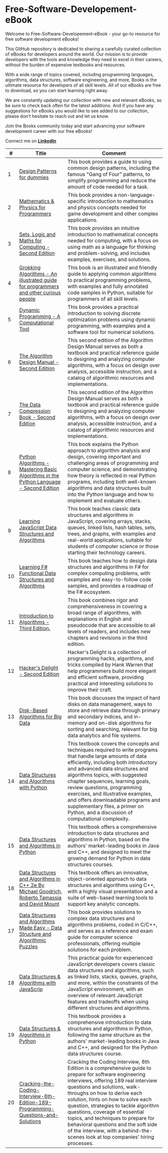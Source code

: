 # Free-Software-Developement-eBook

Welcome to Free-Software-Developement-eBook - your go-to resource for free software development eBooks!

This GitHub repository is dedicated to sharing a carefully curated collection of eBooks for developers around the world. Our mission is to provide developers with the tools and knowledge they need to excel in their careers, without the burden of expensive textbooks and resources.

With a wide range of topics covered, including programming languages, algorithms, data structures, software engineering, and more, Books is the ultimate resource for developers of all skill levels. All of our eBooks are free to download, so you can start learning right away.

We are constantly updating our collection with new and relevant eBooks, so be sure to check back often for the latest additions. And if you have any suggestions for eBooks you would like to see added to our collection, please don't hesitate to reach out and let us know.

Join the Books community today and start advancing your software development career with our free eBooks!

Connect me on [**LinkedIn**](https://www.linkedin.com/in/nitishhsinghhh/)

| # | Title |  Comment |
|---| ------------------------------------------------------------ | ------------------------------------------------------ |
|1|[Design Patterns for dummies](https://github.com/nitishhsinghhh/Free-Software-Developement-eBook/blob/main/Design_Pattern/Design%20Patterns%20For%20Dummies.pdf) | This book provides a guide to using common design patterns, including the famous "Gang of Four" patterns, to simplify programming and reduce the amount of code needed for a task. |
|2|[Mathematics & Physics for Programmers](https://github.com/nitishhsinghhh/Free-Software-Developement-eBook/blob/main/DSA/Mathematics%20and%20Physics%20for%20Programmers%20-%20Second%20Edition.pdf) | This book provides a non-language-specific introduction to mathematics and physics concepts needed for game development and other complex applications. |
|3|[Sets, Logic and Maths for Computing - Second Edition](https://github.com/nitishhsinghhh/Free-Software-Developement-eBook/blob/main/DSA/Sets%2C%20Logic%20and%20Maths%20for%20Computing.pdf) | This book provides an intuitive introduction to mathematical concepts needed for computing, with a focus on using math as a language for thinking and problem-solving, and includes examples, exercises, and solutions. |
|4|[Grokking Algorithms - An illustrated guide for programmers and other curious people](https://github.com/nitishhsinghhh/Free-Software-Developement-eBook/blob/main/DSA/Grokking%20Algorithms%20-%20An%20illustrated%20guide%20for%20programmers%20and%20other%20curious%20people.pdf) | This book is an illustrated and friendly guide to applying common algorithms to practical programming problems, with examples and fully annotated code samples in Python, suitable for programmers of all skill levels. |
|5|[Dynamic Programming - A Computational Tool](https://github.com/nitishhsinghhh/Free-Software-Developement-eBook/blob/main/DSA/Dynamic%20Programming%20-%20A%20Computational%20Tool.pdf) |This book provides a practical introduction to solving discrete optimization problems using dynamic programming, with examples and a software tool for numerical solutions. |
|6|[The Algorithm Design Manual - Second Edition](https://github.com/nitishhsinghhh/Free-Software-Developement-eBook/blob/main/DSA/The%20Algorithm%20Design%20Manual%20-%20Second%20Edition.pdf) |This second edition of the Algorithm Design Manual serves as both a textbook and practical reference guide to designing and analyzing computer algorithms, with a focus on design over analysis, accessible instruction, and a catalog of algorithmic resources and implementations. |
|7|[The Data Compression Book - Second Edition](https://github.com/nitishhsinghhh/Free-Software-Developement-eBook/blob/main/DSA/The%20Data%20Compression%20Book%20-%20Second%20Edition.pdf) |This second edition of the Algorithm Design Manual serves as both a textbook and practical reference guide to designing and analyzing computer algorithms, with a focus on design over analysis, accessible instruction, and a catalog of algorithmic resources and implementations. |
|8|[Python Algorithms - Mastering Basic Algorithms in the Python Language - Second Edition](https://github.com/nitishhsinghhh/Free-Software-Developement-eBook/blob/main/DSA/Python%20Algorithms%20-%20Mastering%20Basic%20Algorithms%20in%20the%20Python%20Language%20-%20Second%20Edition.pdf) |This book explains the Python approach to algorithm analysis and design, covering important and challenging areas of programming and computer science, and demonstrating how theory is reflected in real Python programs, including both well-known algorithms and data structures built into the Python language and how to implement and evaluate others. |
|9| [Learning JavaScript Data Structures and Algorithms](https://github.com/nitishhsinghhh/Free-Software-Developement-eBook/blob/main/DSA/Learning%20JavaScript%20Data%20Structures%20and%20Algorithms%20-%20Second%20Edition.pdf) | This book teaches classic data structures and algorithms in JavaScript, covering arrays, stacks, queues, linked lists, hash tables, sets, trees, and graphs, with examples and real-world applications, suitable for students of computer science or those starting their technology careers. |
|10|[Learning F# Functional Data Structures and Algorithms](https://github.com/nitishhsinghhh/Free-Software-Developement-eBook/blob/main/DSA/Learning%20F%23%20Functional%20Data%20Structures%20and%20Algorithms.pdf) | This book teaches how to design data structures and algorithms in F# for complex computing problems, with examples and easy-to-follow code samples, and provides a roadmap of the F# ecosystem. |
|11| [Introduction to Algorithms - Third Edition.](https://github.com/nitishhsinghhh/Free-Software-Developement-eBook/blob/main/DSA/Introduction%20to%20Algorithms%20-%20Third%20Edition.pdf) | This book combines rigor and comprehensiveness in covering a broad range of algorithms, with explanations in English and pseudocode that are accessible to all levels of readers, and includes new chapters and revisions in the third edition. |
|12|[Hacker's Delight - Second Edition](https://github.com/nitishhsinghhh/Free-Software-Developement-eBook/blob/main/DSA/Hacker's%20Delight%20-%20Second%20Edition.pdf) | Hacker's Delight is a collection of programming hacks, algorithms, and tricks compiled by Hank Warren that help programmers build more elegant and efficient software, providing practical and interesting solutions to improve their craft. |
|13|[Disk-Based Algorithms for Big Data](https://github.com/nitishhsinghhh/Free-Software-Developement-eBook/blob/main/DSA/Disk-Based%20Algorithms%20for%20Big%20Data.pdf) | This book discusses the impact of hard disks on data management, ways to store and retrieve data through primary and secondary indices, and in-memory and on-disk algorithms for sorting and searching, relevant for big data analytics and file systems. |
|14|[Data Structures and Algorithms with Python](https://github.com/nitishhsinghhh/Free-Software-Developement-eBook/blob/main/DSA/Data%20Structures%20and%20Algorithms%20with%20Python.pdf) |This textbook covers the concepts and techniques required to write programs that handle large amounts of data efficiently, including both introductory and advanced data structures and algorithms topics, with suggested chapter sequences, learning goals, review questions, programming exercises, and illustrative examples, and offers downloadable programs and supplementary files, a primer on Python, and a discussion of computational complexity. |
|15|[Data Structures and Algorithms in Python](https://github.com/nitishhsinghhh/Free-Software-Developement-eBook/blob/main/DSA/Data%20Structures%20and%20Algorithms%20in%20Python.pdf) | This textbook offers a comprehensive introduction to data structures and algorithms in Python, based on the authors' market-leading books in Java and C++, and designed to meet the growing demand for Python in data structures courses. |
|16|[Data Structures and Algorithms in C++ 2e By Michael Goodrich, Roberto Tamassia and David Mount](https://github.com/nitishhsinghhh/Free-Software-Developement-eBook/blob/main/DSA/Data%20Structures%20and%20Algorithms%20in%20C%2B%2B%202e%20By%20Michael%20Goodrich%2C%20Roberto%20Tamassia%20and%20David%20Mount.pdf) | This textbook offers an innovative, object-oriented approach to data structures and algorithms using C++, with a highly visual presentation and a suite of web-based learning tools to support key analytic concepts. |
|17|[Data Structures and Algorithms Made Easy - Data Structure and Algorithmic Puzzles](https://github.com/nitishhsinghhh/Free-Software-Developement-eBook/blob/main/DSA/Data%20Structures%20and%20Algorithms%20Made%20Easy%20-%20Data%20Structure%20and%20Algorithmic%20Puzzles.pdf) | This book provides solutions to complex data structures and algorithms problems, coded in C/C++, and serves as a reference and exam guide for computer science professionals, offering multiple solutions for each problem. |
|18|[Data Structures & Algorithms with JavaScrip](https://github.com/nitishhsinghhh/Free-Software-Developement-eBook/blob/main/DSA/Data%20Structures%20%26%20Algorithms%20with%20JavaScript.pdf) | This practical guide for experienced JavaScript developers covers classic data structures and algorithms, such as linked lists, stacks, queues, graphs, and more, within the constraints of the JavaScript environment, with an overview of relevant JavaScript features and tradeoffs when using different structures and algorithms. |
|19|[Data Structures & Algorithms in Python](https://github.com/nitishhsinghhh/Free-Software-Developement-eBook/blob/main/DSA/Data%20Structures%20%26%20Algorithms%20in%20Python.pdf) | This textbook provides a comprehensive introduction to data structures and algorithms in Python, following the same structure as the authors' market-leading books in Java and C++, and designed for the Python data structures course. |
|20|[Cracking-the-Coding-Interview-6th-Edition-189-Programming-Questions-and-Solutions](https://github.com/nitishhsinghhh/Free-Software-Developement-eBook/blob/main/Interview/Cracking-the-Coding-Interview-6th-Edition-189-Programming-Questions-and-Solutions.pdf) |Cracking the Coding Interview, 6th Edition is a comprehensive guide to prepare for software engineering interviews, offering 189 real interview questions and solutions, walk-throughs on how to derive each solution, hints on how to solve each question, strategies to tackle algorithm questions, coverage of essential topics, and techniques to prepare for behavioral questions and the soft side of the interview, with a behind-the-scenes look at top companies' hiring processes.|





















